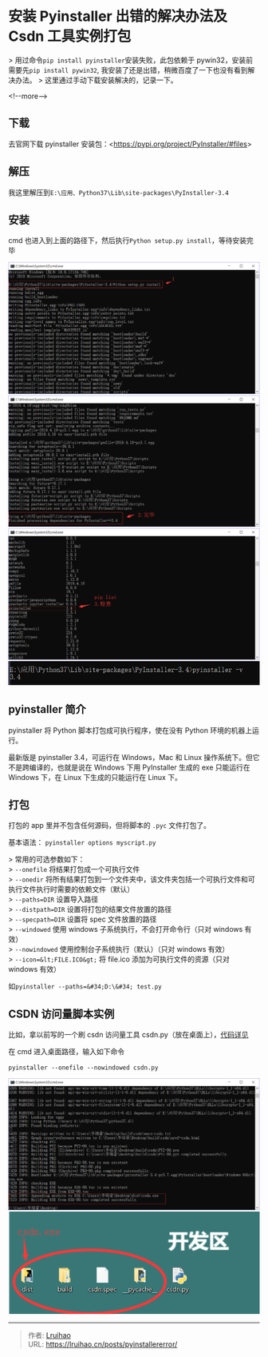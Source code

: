 # 安装 Pyinstaller 出错的解决办法及 Csdn 工具实例打包


&gt; 用过命令`pip install pyinstaller`安装失败，此包依赖于 pywin32，安装前需要先`pip install pywin32`, 我安装了还是出错，稍微百度了一下也没有看到解决办法。
&gt; 这里通过手动下载安装解决的，记录一下。

&lt;!--more--&gt;

## 下载

去官网下载 pyinstaller 安装包：&lt;https://pypi.org/project/PyInstaller/#files&gt;

## 解压

我这里解压到`E:\应用、Python37\Lib\site-packages\PyInstaller-3.4`

## 安装

cmd 也进入到上面的路径下，然后执行`Python setup.py install`，等待安装完毕

![安装](images/1.png)
![完成](images/2.png)
![pip list](images/3.png)
![版本](images/4.png)

## pyinstaller 简介

pyinstaller 将 Python 脚本打包成可执行程序，使在没有 Python 环境的机器上运行。

最新版是 pyinstaller 3.4，可运行在 Windows，Mac 和 Linux 操作系统下。但它不是跨编译的，也就是说在 Windows 下用 PyInstaller 生成的 exe 只能运行在 Windows 下，在 Linux 下生成的只能运行在 Linux 下。

## 打包

打包的 app 里并不包含任何源码，但将脚本的 `.pyc` 文件打包了。

基本语法： `pyinstaller options myscript.py`

&gt; 常用的可选参数如下：  
&gt; `--onefile` 将结果打包成一个可执行文件  
&gt; `--onedir` 将所有结果打包到一个文件夹中，该文件夹包括一个可执行文件和可执行文件执行时需要的依赖文件（默认）  
&gt; `--paths=DIR` 设置导入路径  
&gt; `--distpath=DIR` 设置将打包的结果文件放置的路径  
&gt; `--specpath=DIR` 设置将 spec 文件放置的路径  
&gt; `--windowed` 使用 windows 子系统执行，不会打开命令行（只对 windows 有效）  
&gt; `--nowindowed` 使用控制台子系统执行（默认）（只对 windows 有效）  
&gt; `--icon=&lt;FILE.ICO&gt;` 将 file.ico 添加为可执行文件的资源（只对 windows 有效）

如`pyinstaller --paths=&#34;D:\&#34; test.py`

## CSDN 访问量脚本实例

比如，拿以前写的一个刷 csdn 访问量工具 csdn.py（放在桌面上），[代码详见](/posts/csdnvisiter.html)

在 cmd 进入桌面路径，输入如下命令

```shell
pyinstaller --onefile --nowindowed csdn.py
```

![csdn.exe 生成成功](images/5.png)
![csdn.exe 生成成功](images/6.png)


---

> 作者: [Lruihao](https://github.com/Lruihao)  
> URL: https://lruihao.cn/posts/pyinstallererror/  

